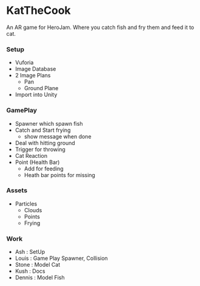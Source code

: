 # KatTheCook
An AR game for HeroJam. Where you catch fish and fry them and feed it to cat.


### Setup
 - Vuforia
 - Image Database
 - 2 Image Plans
     - Pan
     - Ground Plane
 - Import into Unity

 
### GamePlay
 -  Spawner which spawn fish
 -  Catch and Start frying
    - show message when done
 -  Deal with hitting ground
 -  Trigger for throwing
 -  Cat Reaction
 -  Point (Health Bar)
    - Add for feeding
    - Heath bar points for missing

 ### Assets
 -  Particles 
    - Clouds
    - Points
    - Frying 
 
 ### Work
 
- Ash : SetUp
- Louis : Game Play Spawner, Collision 
- Stone : Model Cat
- Kush : Docs 
- Dennis : Model Fish


 
